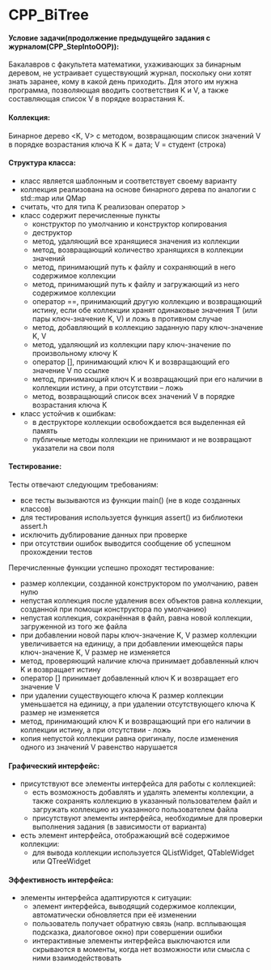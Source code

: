 # CPP_BiTree
#### Условие задачи(продолжение предыдущейго задания с журналом(CPP_StepIntoOOP)):
Бакалавров с факультета математики, ухаживающих за бинарным деревом, не устраивает существующий журнал, поскольку они хотят знать заранее, кому в какой день приходить. Для этого им нужна программа, позволяющая вводить соответствия K и V, а также составляющая список V в порядке возрастания K.

#### Коллекция:
Бинарное дерево <K, V> с методом, возвращающим список значений V в порядке возрастания ключа K
K = дата; V = студент (строка)

#### Структура класса:
- класс является шаблонным и соответствует своему варианту
- коллекция реализована на основе бинарного дерева по аналогии с std::map или QMap
- считать, что для типа K реализован оператор >
- класс содержит перечисленные пункты
    - конструктор по умолчанию и конструктор копирования
    - деструктор
    - метод, удаляющий все хранящиеся значения из коллекции
    - метод, возвращающий количество хранящихся в коллекции значений
    - метод, принимающий путь к файлу и сохраняющий в него содержимое коллекции
    - метод, принимающий путь к файлу и загружающий из него содержимое коллекции
    - оператор ==, принимающий другую коллекцию и возвращающий истину, если обе коллекции хранят одинаковые значения T (или пары ключ-значение K, V) и ложь в противном случае
    - метод, добавляющий в коллекцию заданную пару ключ-значение K, V 
    - метод, удаляющий из коллекции пару ключ-значение по произвольному ключу K
    - оператор [], принимающий ключ K и возвращающий его значение V по ссылке
    - метод, принимающий ключ K и возвращающий при его наличии в коллекции истину, а при отсутствии – ложь
    - метод, возвращающий список всех значений V в порядке возрастания ключа K
- класс устойчив к ошибкам:
    - в деструкторе коллекции освобождается вся выделенная ей память
    - публичные методы коллекции не принимают и не возвращают указатели на свои поля

#### Тестирование:
Тесты отвечают следующим требованиям:
- все тесты вызываются из функции main() (не в коде созданных классов)
- для тестирования используется функция assert() из библиотеки assert.h
- исключить дублирование данных при проверке
- при отсутствии ошибок выводится сообщение об успешном прохождении тестов

Перечисленные функции успешно проходят тестирование:
- размер коллекции, созданной конструктором по умолчанию, равен нулю
- непустая коллекция после удаления всех объектов равна коллекции, созданной при помощи конструктора по умолчанию)
- непустая коллекция, сохранённая в файл, равна новой коллекции, загруженной из того же файла
- при добавлении новой пары ключ-значение K, V размер коллекции увеличивается на единицу, а при добавлении имеющейся пары ключ-значение K, V размер не изменяется
- метод, проверяющий наличие ключа принимает добавленный ключ K и возвращает истину
- оператор [] принимает добавленный ключ K и возвращает его значение V
- при удалении существующего ключа K размер коллекции уменьшается на единицу, а при удалении отсутствующего ключа K размер не изменяется
- метод, принимающий ключ K и возвращающий при его наличии в коллекции истину, а при отсутствии - ложь
- копия непустой коллекции равна оригиналу, после изменения одного из значений V равенство нарушается

#### Графический интерфейс:
- присутствуют все элементы интерфейса для работы с коллекцией:
    - есть возможность добавлять и удалять элементы коллекции, а также сохранять коллекцию в указанный пользователем файл и загружать коллекцию из указанного пользователем файла
    - присутствуют элементы интерфейса, необходимые для проверки выполнения задания (в зависимости от варианта)
- есть элемент интерфейса, отображающий всё содержимое коллекции:
    - для вывода коллекции используется QListWidget, QTableWidget или QTreeWidget

#### Эффективность интерфейса:
- элементы интерфейса адаптируются к ситуации:
    - элемент интерфейса, выводящий содержимое коллекции, автоматически обновляется при её изменении
    - пользователь получает обратную связь (напр. всплывающая подсказка, диалоговое окно) при совершении ошибки
    - интерактивные элементы интерфейса выключаются или скрываются в моменты, когда нет возможности или смысла с ними взаимодействовать

